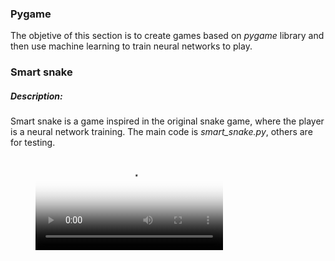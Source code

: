
### Pygame

The objetive of this section is to create games based on *pygame* library and then use machine learning to train neural networks to play.

### Smart snake

##### Description:
Smart snake is a game inspired in the original snake game, where the player is a neural network training.
The main code is *smart_snake.py*, others are for testing.

<!-- Video -->
<figure class="video_container">
  <video controls="true" allowfullscreen="true" poster="path/to/poster_image.png">
    <source src="https://github.com/AndresCasasola/python-keras/raw/master/resources/videos/snake_try1.mp4" type="video/mp4">
  </video>
</figure>
<!-- Video -->